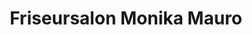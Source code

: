 ---
title: "Friseursalon Monika Mauro"
url: /seligenstadt/friseursalon-monika-mauro/
shop: Friseur
---